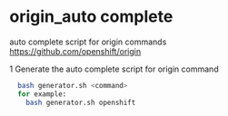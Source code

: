 # origin_auto complete
auto complete script for origin commands https://github.com/openshift/origin

1 Generate the auto complete script for origin command
```bash
  bash generator.sh <command>
  for example:
    bash generator.sh openshift
```
